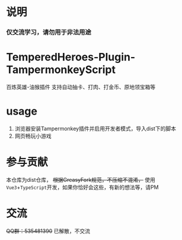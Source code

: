 # 说明
### 仅交流学习，请勿用于非法用途

# TemperedHeroes-Plugin-TampermonkeyScript
百炼英雄-油猴插件 支持自动抽卡、打肉、打金币、原地领宝箱等

# usage
1. 浏览器安装Tampermonkey插件并启用开发者模式，导入dist下的脚本
2. 网页畅玩小游戏

# 参与贡献
本仓库为dist仓库， ~~根据GreasyFork规范，不压缩不混淆，~~ 使用`Vue3`+`TypeScript`开发，如果你恰好会这些，有新的想法等，请PM

# 交流
~~QQ群：535481390~~ 已解散，不交流
